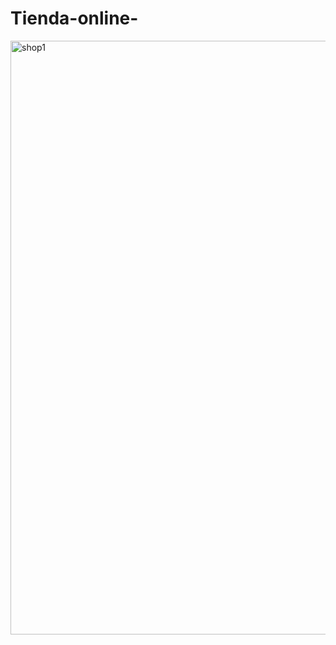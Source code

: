 # Tienda-online-
<img width="950" alt="shop1" src="https://github.com/SistemasGratis/Tienda-online-php8-y-mysql-gratuito/assets/88554898/2b93b141-e650-49d6-88f5-cf700f87b7c9">
